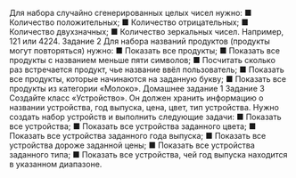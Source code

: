 Для набора случайно сгенерированных целых чисел
нужно:
■ Количество положительных;
■ Количество отрицательных;
■ Количество двухзначных;
■ Количество зеркальных чисел. Например, 121 или 4224.
Задание 2
Для набора названий продуктов (продукты могут повторяться) нужно:
■ Показать все продукты;
■ Показать все продукты с названием меньше пяти
символов;
■ Посчитать сколько раз встречается продукт, чье название ввёл пользователь;
■ Показать все продукты, которые начинаются на заданную букву;
■ Показать все продукты из категории «Молоко».
Домашнее задание
1
Задание 3
Создайте класс «Устройство». Он должен хранить
информацию о названии устройства, год выпуска, цена,
цвет, тип устройства. Нужно создать набор устройств
и выполнить следующие задачи:
■ Показать все устройства;
■ Показать все устройства заданного цвета;
■ Показать все устройства заданного года выпуска;
■ Показать все устройства дороже заданной цены;
■ Показать все устройства заданного типа;
■ Показать все устройства, чей год выпуска находится
в указанном диапазоне.
